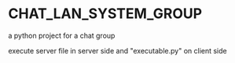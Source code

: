# CHAT_LAN_SYSTEM_GROUP
a python project for a chat group 

execute server file in server side and "executable.py" on client side
